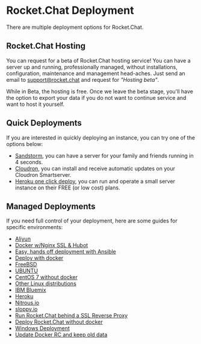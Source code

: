 # Rocket.Chat Deployment

There are multiple deployment options for Rocket.Chat.

## Rocket.Chat Hosting

You can request for a beta of Rocket.Chat hosting service! You can have a server up and running, professionally managed, without installations, configuration, maintenance and management head-aches. Just send an email to support@rocket.chat and request for _"Hosting beta"_.

While in Beta, the hosting is free. Once we leave the beta stage, you'll have the option to export your data if you do not want to continue service and want to host it yourself.

## Quick Deployments

If you are interested in quickly deploying an instance, you can try one of the options below:

* [Sandstorm](https://apps.sandstorm.io/app/vfnwptfn02ty21w715snyyczw0nqxkv3jvawcah10c6z7hj1hnu0), you can have a server for your family and friends running in 4 seconds.
* [Cloudron](https://cloudron.io/appstore.html#chat.rocket.cloudronapp), you can install and receive automatic updates on your Cloudron Smartserver.
* [Heroku one click deploy](https://heroku.com/deploy?template=https://github.com/RocketChat/Rocket.Chat/tree/master), you can run and operate a small server instance on their FREE (or low cost) plans.

## Managed Deployments

If you need full control of your deployment, here are some guides for specific environments:

- [Aliyun](https://github.com/RocketChat/Deploy.to.Cloud/blob/master/Aliyun/README.md)
- [Docker w/Nginx SSL & Hubot](https://github.com/RocketChat/Rocket.Chat/wiki/Docker---Ubuntu-with-Nginx-SSL-and-Hubot)
- [Easy, hands off deployment with Ansible](https://github.com/RocketChat/Rocket.Chat/wiki/Easy,-hands-off-deployment-with-Ansible)
- [Deploy with docker](https://github.com/RocketChat/Rocket.Chat/wiki/Deploy-with-Docker)
- [FreeBSD](https://github.com/RocketChat/Rocket.Chat/wiki/FreeBSD)
- [UBUNTU](https://github.com/RocketChat/Rocket.Chat/wiki/Deploy-Rocket.Chat-to-UBUNTU)
- [CentOS 7 without docker](https://github.com/RocketChat/Rocket.Chat/wiki/Instructions-to-install-Rocket.Chat-on-Centos-7)
- [Other Linux distributions](https://github.com/RocketChat/Deploy.to.Cloud/tree/master/GenericLinux)
- [IBM Bluemix](https://github.com/RocketChat/Deploy.to.Cloud/tree/master/Bluemix)
- [Heroku](https://github.com/RocketChat/Rocket.Chat/wiki/Heroku)
- [Nitrous.io](https://github.com/RocketChat/Deploy.to.Cloud/tree/master/Nitrous)
- [sloppy.io](https://github.com/RocketChat/Deploy.to.Cloud/tree/master/sloppy.io)
- [Run Rocket.Chat behind a SSL Reverse Proxy](https://github.com/RocketChat/Rocket.Chat/wiki/Run-Rocket.Chat-behind-a-SSL-Reverse-Proxy)
- [Deploy Rocket.Chat without docker](https://github.com/RocketChat/Rocket.Chat/wiki/Deploy-Rocket.Chat-without-docker)
- [Windows Deployment](https://github.com/RocketChat/Rocket.Chat/wiki/Windows-Deployment)
- [Update Docker RC and keep old data](https://github.com/RocketChat/Rocket.Chat/wiki/Updating-old-(Nov-2015)-Docker-setup-without-losing-data)
